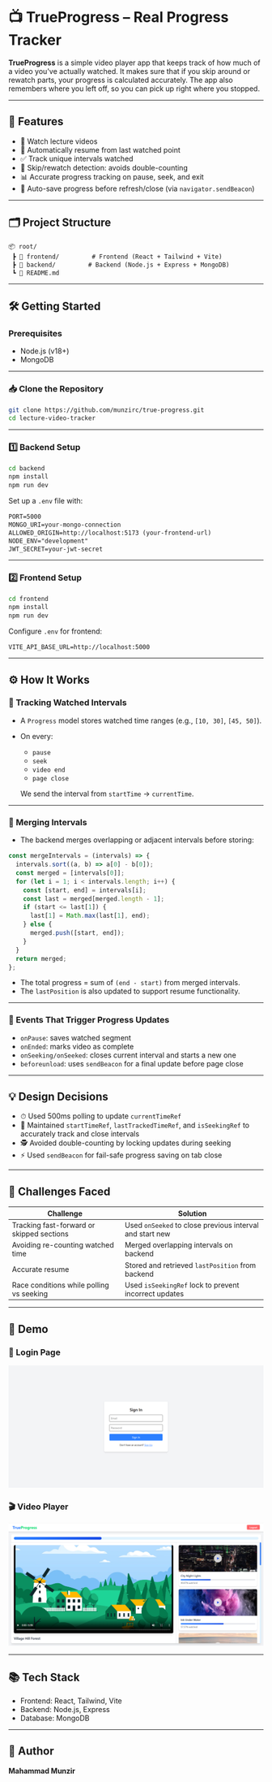 # 📺 TrueProgress – Real Progress Tracker

**TrueProgress** is a simple video player app that keeps track of how much of a video you've actually watched. It makes sure that if you skip around or rewatch parts, your progress is calculated accurately. The app also remembers where you left off, so you can pick up right where you stopped.


---

## 🚀 Features

- 🎥 Watch lecture videos
- 🔁 Automatically resume from last watched point
- ✅ Track unique intervals watched
- 🧠 Skip/rewatch detection: avoids double-counting
- 📊 Accurate progress tracking on pause, seek, and exit
- 💾 Auto-save progress before refresh/close (via `navigator.sendBeacon`)

---

## 🗂️ Project Structure

```
📦 root/
 ┣ 📁 frontend/         # Frontend (React + Tailwind + Vite)
 ┣ 📁 backend/         # Backend (Node.js + Express + MongoDB)
 ┗ 📄 README.md
```

---

## 🛠️ Getting Started

### Prerequisites

- Node.js (v18+)
- MongoDB

---

### 📥 Clone the Repository

```bash
git clone https://github.com/munzirc/true-progress.git
cd lecture-video-tracker
```

---

### 1️⃣ Backend Setup

```bash
cd backend
npm install
npm run dev
```

Set up a `.env` file with:

```env
PORT=5000
MONGO_URI=your-mongo-connection
ALLOWED_ORIGIN=http://localhost:5173 (your-frontend-url)
NODE_ENV="development"
JWT_SECRET=your-jwt-secret
```

---

### 2️⃣ Frontend Setup

```bash
cd frontend
npm install
npm run dev
```

Configure `.env` for frontend:

```env
VITE_API_BASE_URL=http://localhost:5000
```

---

## ⚙️ How It Works

### 📌 Tracking Watched Intervals

- A `Progress` model stores watched time ranges (e.g., `[10, 30]`, `[45, 50]`).
- On every:

  - `pause`
  - `seek`
  - `video end`
  - `page close`

  We send the interval from `startTime` → `currentTime`.

---

### 🧮 Merging Intervals

- The backend merges overlapping or adjacent intervals before storing:

```ts
const mergeIntervals = (intervals) => {
  intervals.sort((a, b) => a[0] - b[0]);
  const merged = [intervals[0]];
  for (let i = 1; i < intervals.length; i++) {
    const [start, end] = intervals[i];
    const last = merged[merged.length - 1];
    if (start <= last[1]) {
      last[1] = Math.max(last[1], end);
    } else {
      merged.push([start, end]);
    }
  }
  return merged;
};
```

- The total progress = sum of `(end - start)` from merged intervals.
- The `lastPosition` is also updated to support resume functionality.

---

### 🔄 Events That Trigger Progress Updates

- `onPause`: saves watched segment
- `onEnded`: marks video as complete
- `onSeeking/onSeeked`: closes current interval and starts a new one
- `beforeunload`: uses `sendBeacon` for a final update before page close

---

## 💡 Design Decisions

- ⏱ Used 500ms polling to update `currentTimeRef`
- 🧠 Maintained `startTimeRef`, `lastTrackedTimeRef`, and `isSeekingRef` to accurately track and close intervals
- 🕵️ Avoided double-counting by locking updates during seeking
- ⚡ Used `sendBeacon` for fail-safe progress saving on tab close

---

## 🧪 Challenges Faced

| Challenge                                 | Solution                                                 |
| ----------------------------------------- | -------------------------------------------------------- |
| Tracking fast-forward or skipped sections | Used `onSeeked` to close previous interval and start new |
| Avoiding re-counting watched time         | Merged overlapping intervals on backend                  |
| Accurate resume                           | Stored and retrieved `lastPosition` from backend         |
| Race conditions while polling vs seeking  | Used `isSeekingRef` lock to prevent incorrect updates    |

---

## 📸 Demo

### 🔐 Login Page
![Dashboard](/frontend/public/snapshot_1.png)

### 🎬 Video Player
![Video Player](/frontend/public/snapshot_2.png)


---

## 📚 Tech Stack

- Frontend: React, Tailwind, Vite
- Backend: Node.js, Express
- Database: MongoDB

---

## 🧠 Author

**Mahammad Munzir**
